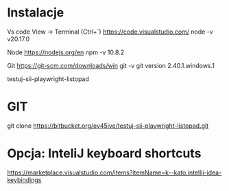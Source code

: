 # Instalacje
  
Vs code
View -> Terminal (Ctrl+`)
https://code.visualstudio.com/
node -v 
v20.17.0

Node
https://nodejs.org/en
npm -v 
10.8.2

Git
https://git-scm.com/downloads/win
git -v 
git version 2.40.1.windows.1

testuj-sii-playwright-listopad

# GIT
git clone https://bitbucket.org/ev45ive/testuj-sii-playwright-listopad.git

# Opcja: InteliJ keyboard shortcuts
https://marketplace.visualstudio.com/items?itemName=k--kato.intellij-idea-keybindings